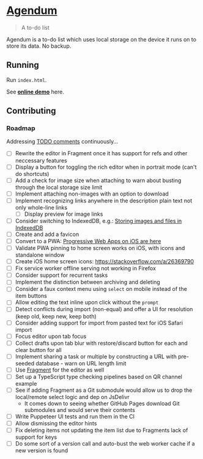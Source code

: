 # [Agendum](https://agendum.today)

> A to-do list

Agendum is a to-do list which uses local storage on the device it runs on to store its data. No backup.

## Running

Run `index.html`.

See [**online demo**](https://agendum.today) here.

## Contributing

### Roadmap

Addressing [TODO comments](https://github.com/TomasHubelbauer/agenda/search?q=todo) continuously…

- [ ] Rewrite the editor in Fragment once it has support for refs and other neccessary features
- [ ] Display a button for toggling the rich editor when in portrait mode (can't do shortcuts)
- [ ] Add a check for image size when attaching to warn about busting through the local storage size limit
- [ ] Implement attaching non-images with an option to download
- [ ] Implement recognizing links anywhere in the description plain text not only whole-line links
  - [ ] Display preview for image links
- [ ] Consider switching to IndexedDB, e.g.: [Storing images and files in IndexedDB](https://hacks.mozilla.org/2012/02/storing-images-and-files-in-indexeddb/)
- [ ] Create and add a favicon
- [ ] Convert to a PWA: [Progressive Web Apps on iOS are here](https://medium.com/@firt/progressive-web-apps-on-ios-are-here-d00430dee3a7)
- [ ] Validate PWA pinning to home screen works on iOS, with icons and standalone window
- [ ] Create iOS home screen icons: https://stackoverflow.com/a/26369790
- [ ] Fix service worker offline serving not working in Firefox
- [ ] Consider support for recurrent tasks
- [ ] Implement the distinction between archiving and deleting
- [ ] Consider a faux context menu using `select` on mobile instead of the item buttons
- [ ] Allow editing the text inline upon click without the `prompt`
- [ ] Detect conflicts during import (non-equal) and offer a UI for resolution (keep old, keep new, keep both)
- [ ] Consider adding support for import from pasted text for iOS Safari import
- [ ] Focus editor upon tab focus
- [ ] Collect drafts upon tab blur with restore/discard button for each and clear button for all
- [ ] Implement sharing a task or multiple by constructing a URL with pre-seeded database - warn on URL length limit
- [ ] Use [Fragment](https://github.com/TomasHubelbauer/fragment) for the editor as well
- [ ] Set up a TypeScript type checking pipelines based on QR channel example
- [ ] See if adding Fragment as a Git submodule would allow us to drop the local/remote select logic and dep on JsDelivr
  - It comes down to seeing whether GitHub Pages download Git submodules and would serve their contents
- [ ] Write Puppeteer UI tests and run them in the CI
- [ ] Allow dismissing the editor hints
- [ ] Fix deleting items not updating the item list due to Fragments lack of support for keys
- [ ] Do some sort of a version call and auto-bust the web worker cache if a new version is found

